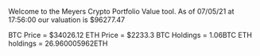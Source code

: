Welcome to the Meyers Crypto Portfolio Value tool. 
As of 07/05/21 at 17:56:00 our valuation is $96277.47 

BTC Price = $34026.12
 ETH Price = $2233.3
BTC Holdings = 1.06BTC
 ETH holdings = 26.960005962ETH 
